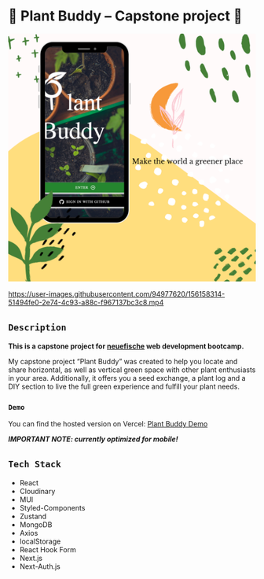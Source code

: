 # 🌿 Plant Buddy – Capstone project 🌿

![Plant Buddy Mockup](./src/ions/images/PlantBuddyMockup.png)

https://user-images.githubusercontent.com/94977620/156158314-51494fe0-2e74-4c93-a88c-f967137bc3c8.mp4

## `Description`

**This is a capstone project for [neuefische](https://www.neuefische.de/) web development bootcamp.**

My capstone project “Plant Buddy” was created to help you locate and share horizontal, as well as vertical green space with other plant enthusiasts in your area. Additionally, it offers you a seed exchange, a plant log and a DIY section to live the full green experience and fulfill your plant needs.

### `Demo`

You can find the hosted version on Vercel: [Plant Buddy Demo](https://nf-capstone-black.vercel.app)

**_IMPORTANT NOTE: currently optimized for mobile!_**

## `Tech Stack`

- React
- Cloudinary
- MUI
- Styled-Components
- Zustand
- MongoDB
- Axios
- localStorage
- React Hook Form
- Next.js
- Next-Auth.js

